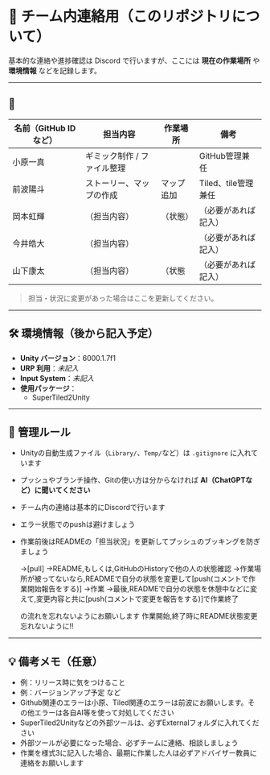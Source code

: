 # 📌 チーム内連絡用（このリポジトリについて） 
基本的な連絡や進捗確認は Discord で行いますが、ここには **現在の作業場所** や **環境情報** などを記録します。

---

## 👥 

| 名前（GitHub IDなど） | 担当内容                      | 作業場所     | 備考               |
|-----------------------|-------------------------------|----------|--------------------|
| 小原一真               | ギミック制作 / ファイル整理     |          | GitHub管理兼任     |
| 前波陽斗           　  | ストーリー、マップの作成        |  マップ追加    | Tiled、tile管理兼任 |
| 岡本虹輝　             | （担当内容）                   | （状態） | （必要があれば記入） |
| 今井皓大　             | （担当内容）                   |          | （必要があれば記入） |
| 山下康太　             | （担当内容）                   | （状態 | （必要があれば記入） |

> 担当・状況に変更があった場合はここを更新してください。

---

## 🛠️ 環境情報（後から記入予定）

- **Unity バージョン**：6000.1.7f1
- **URP 利用**：_未記入_
- **Input System**：_未記入_
- **使用パッケージ**：
  - SuperTiled2Unity

---

## 📂 管理ルール

- Unityの自動生成ファイル（`Library/`、`Temp/`など）は `.gitignore` に入れています  
- プッシュやブランチ操作、Gitの使い方は分からなければ **AI（ChatGPTなど）に聞いてください**  
- チーム内の連絡は基本的にDiscordで行います  
- エラー状態でのpushは避けましょう
- 作業前後はREADMEの「担当状況」を更新してプッシュのブッキングを防ぎましょう  
  
  →[pull]
  →README,もしくは,GitHubのHistoryで他の人の状態確認
  →作業場所が被ってないなら,READMEで自分の状態を変更して[push(コメントで作業開始報告をする)]
  →作業
  →最後,READMEで自分の状態を休憩中などに変えて,変更内容と共に[push(コメントで変更を報告をする)]で作業終了
  
  の流れを忘れないようにお願いします
  作業開始,終了時にREADME状態変更忘れないように!!

---

## 💡 備考メモ（任意）

- 例：リリース時に気をつけること  
- 例：バージョンアップ予定 など
- Github関連のエラーは小原、Tiled関連のエラーは前波にお願いします。その他エラーは各自AI等を使って対処してください
- SuperTiled2Unityなどの外部ツールは、必ずExternalフォルダに入れてください
- 外部ツールが必要になった場合、必ずチームに連絡、相談しましょう
- 作業を様式3に記入した場合、最期に作業した人は必ずアドバイザー教員に連絡をお願いします
